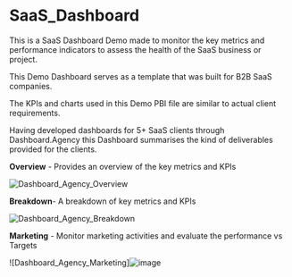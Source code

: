 # SaaS_Dashboard

This is a SaaS Dashboard Demo made to monitor the key metrics and performance indicators to assess the health of the SaaS business or project. 

This Demo Dashboard serves as a template that was built for B2B SaaS companies. 

The KPIs and charts used in this Demo PBI file are similar to actual client requirements.

Having developed dashboards for 5+ SaaS clients through Dashboard.Agency this Dashboard summarises the kind of deliverables provided for the clients.

**Overview** - Provides an overview of the key metrics and KPIs

![Dashboard_Agency_Overview](https://github.com/freest-man/SaaS_Dashboard/assets/116303271/aedf1677-18ea-4214-abde-c737354f9023)

**Breakdown**- A breakdown of key metrics and KPIs

![Dashboard_Agency_Breakdown](https://github.com/freest-man/SaaS_Dashboard/assets/116303271/de00263b-a71e-4bb3-8b67-22c0e742217b)


**Marketing** - Monitor marketing activities and evaluate the performance vs Targets

![Dashboard_Agency_Marketing]![image](https://github.com/freest-man/SaaS_Dashboard/assets/116303271/1cdc9565-fae0-4bc0-92e5-646df2354e79)

